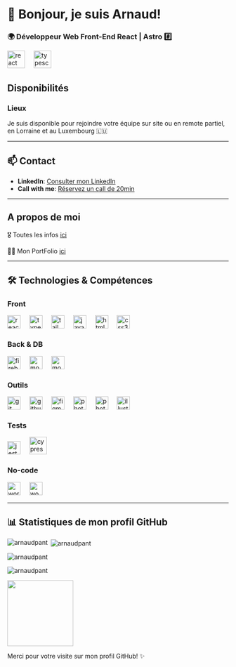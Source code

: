 # 👋 Bonjour,  je suis Arnaud!

### 🌍 Développeur Web Front-End React | Astro #️⃣

<div align="left">
  <img src="https://cdn.jsdelivr.net/gh/devicons/devicon/icons/react/react-original.svg" height="40" alt="react logo"  />
  <img width="12" />
  <img src="https://cdn.jsdelivr.net/gh/devicons/devicon/icons/typescript/typescript-original.svg" height="40" alt="typescript logo"  />
</div>



## Disponibilités

### Lieux
<p>Je suis disponible pour rejoindre votre équipe sur site ou en remote partiel, en Lorraine et au Luxembourg 🇱🇺 </p>


---

## 📫 Contact

- **LinkedIn**: [Consulter mon LinkedIn](https://bit.ly/arnaudpant-linkedIn)
- **Call with me**: [Réservez un call de 20min](https://calendly.com/arnaud-pantenier/20min_call)

---

## A propos de moi

🎖️ Toutes les infos [ici]([https://bit.ly/this_is_arnaud](https://continuous-sandalwood-0d9.notion.site/Hello-This-is-Arnaud-c8cf4e04a7474303877b86e5a6acd5b2))

👨‍💻 Mon PortFolio [ici]([https://bit.ly/arnaudpant](https://arnaud-pantenier.vercel.app/))

---

## 🛠️ Technologies & Compétences
### Front
<div align="left">
  <img src="https://cdn.jsdelivr.net/gh/devicons/devicon/icons/react/react-original.svg" height="30" alt="react logo"  />
  <img width="12" />
  <img src="https://cdn.jsdelivr.net/gh/devicons/devicon/icons/typescript/typescript-original.svg" height="30" alt="typescript logo"  />
  <img width="12" />
  <img src="https://cdn.jsdelivr.net/gh/devicons/devicon@latest/icons/tailwindcss/tailwindcss-original.svg" height="30" alt="tailwindcss logo"  />
  <img width="12" />
   <img src="https://cdn.jsdelivr.net/gh/devicons/devicon/icons/javascript/javascript-original.svg" height="30" alt="javascript logo"  />
  <img width="12" />
  <img src="https://cdn.jsdelivr.net/gh/devicons/devicon/icons/html5/html5-original.svg" height="30" alt="html5 logo"  />
  <img width="12" />
  <img src="https://cdn.jsdelivr.net/gh/devicons/devicon/icons/css3/css3-original.svg" height="30" alt="css3 logo"  />
  <img width="12" />
</div>

### Back & DB
<div align="left">
  <img src="https://cdn.jsdelivr.net/gh/devicons/devicon/icons/firebase/firebase-plain.svg" height="30" alt="firebase logo"  />
  <img width="12" />
  <img src="https://cdn.jsdelivr.net/gh/devicons/devicon/icons/mongodb/mongodb-original.svg" height="30" alt="mongodb logo"  />
  <img width="12" />
  <img src="https://cdn.jsdelivr.net/gh/devicons/devicon@latest/icons/netlify/netlify-original.svg" height="30" alt="mongodb logo"  />
  <img width="12" />
  <img width="12" />
</div>

### Outils
<div align="left">
  <img src="https://cdn.jsdelivr.net/gh/devicons/devicon/icons/git/git-original.svg" height="30" alt="git logo"  />
  <img width="12" />
  <img src="https://cdn.jsdelivr.net/gh/devicons/devicon/icons/github/github-original.svg" height="30" alt="github logo"  />
  <img width="12" />
  <img src="https://cdn.jsdelivr.net/gh/devicons/devicon/icons/figma/figma-original.svg" height="30" alt="figma logo"  />
  <img width="12" />
  <img src="https://cdn.jsdelivr.net/gh/devicons/devicon@latest/icons/canva/canva-original.svg" height="30" alt="photoshop logo"  />
  <img width="12" />
  <img src="https://cdn.jsdelivr.net/gh/devicons/devicon/icons/photoshop/photoshop-plain.svg" height="30" alt="photoshop logo"  />
  <img width="12" />
  <img src="https://cdn.jsdelivr.net/gh/devicons/devicon/icons/illustrator/illustrator-plain.svg" height="30" alt="illustrator logo"  />
  <img width="12" />
</div>

### Tests
<div align="left">
  <img src="https://cdn.jsdelivr.net/gh/devicons/devicon@latest/icons/vitest/vitest-original.svg" height="30" alt="jest logo"  />
  <img width="12" />
  <img src="https://raw.githubusercontent.com/simple-icons/simple-icons/6e46ec1fc23b60c8fd0d2f2ff46db82e16dbd75f/icons/cypress.svg" alt="cypress" width="40" height="40"/> 
  <img width="12" />
</div>

### No-code
<div align="left">
  <img src="https://cdn.jsdelivr.net/gh/devicons/devicon/icons/wordpress/wordpress-original.svg" height="30" alt="wordpress logo"  />
  <img width="12" />
  <img src="https://cdn.jsdelivr.net/gh/devicons/devicon/icons/woocommerce/woocommerce-original.svg" height="30" alt="woocommerce logo"  />
</div>

---

## 📊 Statistiques de mon profil GitHub

<p><img align="left" src="https://github-readme-stats.vercel.app/api/top-langs?username=arnaudpant&show_icons=true&locale=en&layout=compact" alt="arnaudpant" /></p>

<p>&nbsp;<img align="center" src="https://github-readme-stats.vercel.app/api?username=arnaudpant&show_icons=true&locale=en" alt="arnaudpant" /></p>

<p><img align="center" src="https://github-readme-streak-stats.herokuapp.com/?user=arnaudpant&" alt="arnaudpant" /></p>

<p align="left"> <img src="https://komarev.com/ghpvc/?username=arnaudpant&label=Profile%20views&color=0e75b6&style=flat" alt="arnaudpant" /></p>


<div>
  <img align="center" height="150" src="https://i.giphy.com/media/v1.Y2lkPTc5MGI3NjExNjh1NjNkNWtwaHF5NW4xMWo0bzVjZW9sZjl0cDV6YzlnaXkwNzY3YSZlcD12MV9pbnRlcm5hbF9naWZfYnlfaWQmY3Q9Zw/qgQUggAC3Pfv687qPC/giphy.gif"  />
</div>


Merci pour votre visite sur mon profil GitHub! ✨

